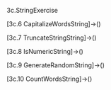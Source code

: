 3c.StringExercise

[3c.6 CapitalizeWordsString]->()

[3c.7 TruncateStringString]->()

[3c.8 IsNumericString]->()

[3c.9 GenerateRandomString]->()

[3c.10 CountWordsString]->()
